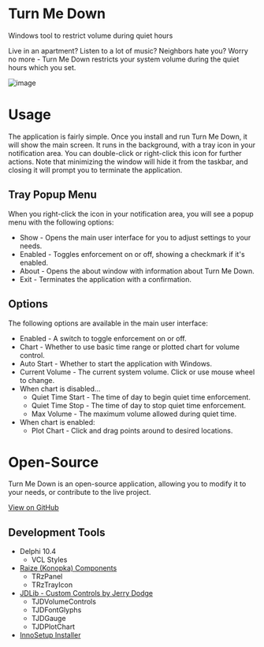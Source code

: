 # Turn Me Down
Windows tool to restrict volume during quiet hours

Live in an apartment? Listen to a lot of music? Neighbors hate you? Worry no more - Turn Me Down restricts your system volume during the quiet hours which you set. 

![image](https://github.com/user-attachments/assets/d317557f-06c1-40a0-b79a-de193e49dca1)



# Usage

The application is fairly simple. Once you install and run Turn Me Down, it will show the main screen. It runs in the background, with a tray icon in your notification area. You can double-click or right-click this icon for further actions. Note that minimizing the window will hide it from the taskbar, and closing it will prompt you to terminate the application.

## Tray Popup Menu

When you right-click the icon in your notification area, you will see a popup menu with the following options:

- Show - Opens the main user interface for you to adjust settings to your needs.
- Enabled - Toggles enforcement on or off, showing a checkmark if it's enabled.
- About - Opens the about window with information about Turn Me Down.
- Exit - Terminates the application with a confirmation.

## Options

The following options are available in the main user interface:

- Enabled - A switch to toggle enforcement on or off.
- Chart - Whether to use basic time range or plotted chart for volume control.
- Auto Start - Whether to start the application with Windows.
- Current Volume - The current system volume. Click or use mouse wheel to change.
- When chart is disabled...
  - Quiet Time Start - The time of day to begin quiet time enforcement.
  - Quiet Time Stop - The time of day to stop quiet time enforcement.
  - Max Volume - The maximum volume allowed during quiet time.
- When chart is enabled:
  - Plot Chart - Click and drag points around to desired locations.

# Open-Source

Turn Me Down is an open-source application, allowing you to modify it to your needs, or contribute to the live project.

[View on GitHub](https://github.com/djjd47130/TurnMeDown)

## Development Tools

- Delphi 10.4
  - VCL Styles
- [Raize (Konopka) Components](https://raize.com/forums/forum/konopka-signature-vcl-controls-formerly-raize-components/)
  - TRzPanel
  - TRzTrayIcon
- [JDLib - Custom Controls by Jerry Dodge](https://github.com/djjd47130/JDLib)
  -  TJDVolumeControls
  -  TJDFontGlyphs
  -  TJDGauge
  -  TJDPlotChart
- [InnoSetup Installer](https://jrsoftware.org/isinfo.php)


